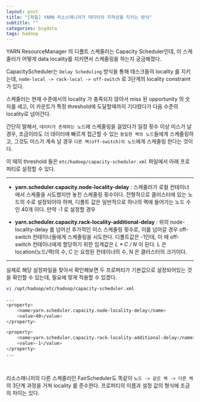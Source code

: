 ```yaml
---
layout: post
title: "[하둡] YARN 리소스매니저가 데이터의 지역성을 지키는 방식"
subtitle: ""
categories: bigdata
tags: hadoop
---
```


YARN ResourceManager 의 디폴트 스케줄러는 Capacity Scheduler인데, 이 스케줄러가 어떻게 data locality를 지키면서 스케줄링을 하는지 궁금해졌다.

CapacityScheduler는 ```Delay Scheduling``` 방식을 통해 태스크들의 locality 를 지키는데, ```node-local -> rack-local -> off-switch``` 로 3단계의 locality constraint 가 있다.

스케줄러는 현재 수준에서의 locality 가 충족되지 않아서 miss 된 opportunity 의 숫자를 세고, 이 카운트가 특정 threshold에 도달할때까지 기다렸다가 다음 수준의 locality로 넘어간다.

간단히 말해서, ```데이터가 존재하는 노드```에 스케줄링을 걸었다가 일정 횟수 이상 미스가 날 경우, 조금이라도 더 데이터에 빠르게 접근할 수 있는 ```동일한 랙의 노드```들에게 스케줄링하고, 그것도 미스가 계속 날 경우 ```다른 랙(off-switch)의 노드```에게 스케줄링 한다는 것이다.

이 때의 threshold 들은 ```etc/hadoop/capacity-scheduler.xml``` 파일에서 아래 프로퍼티로 설정할 수 있다.

---

- **yarn.scheduler.capacity.node-locality-delay** : 스케줄러가 로컬 컨테이너에서 스케줄을 시도했지만 놓친 스케줄링 횟수이다. 전형적으로 클러스터에 있는 노드의 수로 설정되어야 하며, 디폴트 값은 일반적으로 하나의 랙에 들어가는 노드 수인 40개 이다. 만약 -1 로 설정할 경우 

- **yarn.scheduler.capacity.rack-locality-additional-delay** : 위의 node-locality-delay 를 넘어선 추가적인 미스 스케줄링 횟수로, 이를 넘어갈 경우 off-switch 컨테이너들에게 스케줄링을 시도한다. 디폴트값은 -1인데, 이 때 off-switch 컨테이너에게 할당하기 위한 임계값은 *L * C / N* 이 된다. L 은 location(노드/랙)의 수, C 는 요청된 컨테이너의 수, N 은 클러스터의 크기이다.

---

실제로 해당 설정파일을 찾아서 확인해보면 두 프로퍼티가 기본값으로 설정되어있는 것을 확인할 수 있는데, 필요에 맞게 적용할 수 있겠다.

```bash
vi /opt/hadoop/etc/hadoop/capacity-scheduler.xml

...
<property>
    <name>yarn.scheduler.capacity.node-locality-delay</name>
    <value>40</value>
</property>

<property>
    <name>yarn.scheduler.capacity.rack-locality-additional-delay</name>
    <value>-1</value>
</property>
...
```

<br>

리소스매니저의 다른 스케줄러인 FairScheduler도 똑같이 ```노드 -> 같은 랙 -> 다른 랙```의 3단계 과정을 거쳐 locality 를 준수한다.
프로퍼티의 이름과 설정 값의 형식에 조금의 차이는 있다.